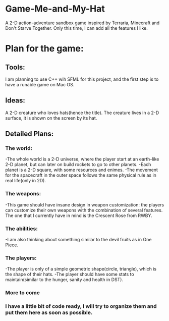 # Game-Me-and-My-Hat
A 2-D action-adventure sandbox game inspired by Terraria, Minecraft and Don't Starve Together. Only this time, I can add all the features I like.

# Plan for the game:
## Tools:
I am planning to use C++ wih SFML for this project, and the first step is to have a runable game on Mac OS.

## Ideas:
A 2-D creature who loves hats(hence the title). The creature lives in a 2-D surface, it is shown on the screen by its hat. 

## Detailed Plans: 
### The world:
-The whole world is a 2-D universe, where the player start at an earth-like 2-D planet, but can later on build rockets to go to other planets.
-Each planet is a 2-D square, with some resources and enimes. 
-The movement for the spacecraft in the outer space follows the same physical rule as in real life(only in 2D). 
### The weapons:
-This game should have insane design in weapon customization: the players can customize their own weapons with the combination of several features. The one that I currently have in mind is the Crescent Rose from RWBY. 
### The abilities:
-I am also thinking about something similar to the devil fruits as in One Piece.
### The players:
-The player is only of a simple geometric shape(circle, triangle), which is the shape of their hats.
-The player should have some stats to maintain(similar to the hunger, sanity and health in DST).
### More to come

### I have a little bit of code ready, I will try to organize them and put them here as soon as possible. 






